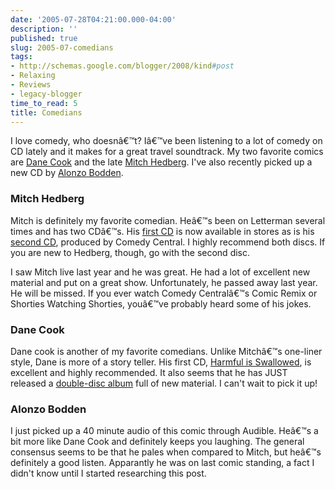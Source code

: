 ```yaml
---
date: '2005-07-28T04:21:00.000-04:00'
description: ''
published: true
slug: 2005-07-comedians
tags:
- http://schemas.google.com/blogger/2008/kind#post
- Relaxing
- Reviews
- legacy-blogger
time_to_read: 5
title: Comedians
---
```


I love comedy, who doesnâ€™t? Iâ€™ve been listening to a lot of comedy on CD lately and it makes for a great travel soundtrack. My two favorite comics are <a href="http://www.danecook.com/">Dane Cook</a> and the late <a href="http://www.mitchhedberg.net/">Mitch Hedberg</a>. I've also recently picked up a new CD by <a href="http://www.amazon.com/exec/obidos/ASIN/B00005A0BA/qid=1122553654/sr=2-1/ref=pd_bbs_b_2_1/102-9141661-0839330">Alonzo Bodden</a>.

<h3>Mitch Hedberg</h3>

Mitch is definitely my favorite comedian. Heâ€™s been on Letterman several times and has two CDâ€™s. His <a href="http://www.amazon.com/exec/obidos/tg/detail/-/B0000YTOQM/qid=1122553318/sr=8-2/ref=pd_bbs_2/102-9141661-0839330?v=glance&amp;s=music&amp;n=507846">first CD</a> is now available in stores as is his <a href="http://www.amazon.com/exec/obidos/tg/detail/-/B0000DZ3HR/qid=1122553318/sr=8-1/ref=pd_bbs_1/102-9141661-0839330?v=glance&amp;s=music&amp;n=507846">second CD</a>, produced by Comedy Central. I highly recommend both discs. If you are new to Hedberg, though, go with the second disc.

I saw Mitch live last year and he was great. He had a lot of excellent new material and put on a great show. Unfortunately, he passed away last year. He will be missed. If you ever watch Comedy Centralâ€™s Comic Remix or Shorties Watching Shorties, youâ€™ve probably heard some of his jokes.

<h3>Dane Cook</h3>

Dane cook is another of my favorite comedians. Unlike Mitchâ€™s one-liner style, Dane is more of a story teller. His first CD, <a href="http://www.amazon.com/exec/obidos/ASIN/B00009V7U2/qid=1122553515/sr=2-2/ref=pd_bbs_b_2_2/102-9141661-0839330">Harmful is Swallowed</a>, is excellent and highly recommended. It also seems that he has JUST released a <a href="http://www.amazon.com/exec/obidos/ASIN/B00009V7U2/qid=1122553515/sr=2-2/ref=pd_bbs_b_2_2/102-9141661-0839330">double-disc album</a> full of new material. I can't wait to pick it up!

<h3>Alonzo Bodden</h3>

I just picked up a 40 minute audio of this comic through Audible. Heâ€™s a bit more like Dane Cook and definitely keeps you laughing. The general consensus seems to be that he pales when compared to Mitch, but heâ€™s definitely a good listen. Apparantly he was on last comic standing, a fact I didn't know until I started researching this post.